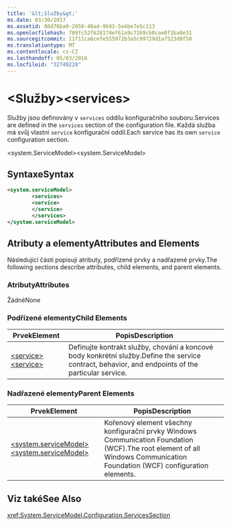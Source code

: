 ```yaml
---
title: '&lt;Služby&gt;'
ms.date: 03/30/2017
ms.assetid: 80d76ba9-2058-48ad-9b91-5e4be7e5c113
ms.openlocfilehash: 789fc52f628174ef61a9c7169cb0cae0f1ba8e31
ms.sourcegitcommit: 11f11ca6cefe555972b3a5c99729d1a7523d8f50
ms.translationtype: MT
ms.contentlocale: cs-CZ
ms.lasthandoff: 05/03/2018
ms.locfileid: "32749228"
---
```

# <a name="ltservicesgt"></a><span data-ttu-id="d9876-102">&lt;Služby&gt;</span><span class="sxs-lookup"><span data-stu-id="d9876-102">&lt;services&gt;</span></span>
<span data-ttu-id="d9876-103">Služby jsou definovány v `services` oddílu konfiguračního souboru.</span><span class="sxs-lookup"><span data-stu-id="d9876-103">Services are defined in the `services` section of the configuration file.</span></span> <span data-ttu-id="d9876-104">Každá služba má svůj vlastní `service` konfigurační oddíl.</span><span class="sxs-lookup"><span data-stu-id="d9876-104">Each service has its own `service` configuration section.</span></span>  
  
 <span data-ttu-id="d9876-105">\<system.ServiceModel></span><span class="sxs-lookup"><span data-stu-id="d9876-105">\<system.ServiceModel></span></span>  
  
## <a name="syntax"></a><span data-ttu-id="d9876-106">Syntaxe</span><span class="sxs-lookup"><span data-stu-id="d9876-106">Syntax</span></span>  
  
```xml  
<system.serviceModel>  
        <services>  
        <service>  
        </service>  
        </services>  
</system.serviceModel>  
```  
  
## <a name="attributes-and-elements"></a><span data-ttu-id="d9876-107">Atributy a elementy</span><span class="sxs-lookup"><span data-stu-id="d9876-107">Attributes and Elements</span></span>  
 <span data-ttu-id="d9876-108">Následující části popisují atributy, podřízené prvky a nadřazené prvky.</span><span class="sxs-lookup"><span data-stu-id="d9876-108">The following sections describe attributes, child elements, and parent elements.</span></span>  
  
### <a name="attributes"></a><span data-ttu-id="d9876-109">Atributy</span><span class="sxs-lookup"><span data-stu-id="d9876-109">Attributes</span></span>  
 <span data-ttu-id="d9876-110">Žádné</span><span class="sxs-lookup"><span data-stu-id="d9876-110">None</span></span>  
  
### <a name="child-elements"></a><span data-ttu-id="d9876-111">Podřízené elementy</span><span class="sxs-lookup"><span data-stu-id="d9876-111">Child Elements</span></span>  
  
|<span data-ttu-id="d9876-112">Prvek</span><span class="sxs-lookup"><span data-stu-id="d9876-112">Element</span></span>|<span data-ttu-id="d9876-113">Popis</span><span class="sxs-lookup"><span data-stu-id="d9876-113">Description</span></span>|  
|-------------|-----------------|  
|[<span data-ttu-id="d9876-114">\<service></span><span class="sxs-lookup"><span data-stu-id="d9876-114">\<service></span></span>](../../../../../docs/framework/configure-apps/file-schema/wcf/service.md)|<span data-ttu-id="d9876-115">Definujte kontrakt služby, chování a koncové body konkrétní služby.</span><span class="sxs-lookup"><span data-stu-id="d9876-115">Define the service contract, behavior, and endpoints of the particular service.</span></span>|  
  
### <a name="parent-elements"></a><span data-ttu-id="d9876-116">Nadřazené elementy</span><span class="sxs-lookup"><span data-stu-id="d9876-116">Parent Elements</span></span>  
  
|<span data-ttu-id="d9876-117">Prvek</span><span class="sxs-lookup"><span data-stu-id="d9876-117">Element</span></span>|<span data-ttu-id="d9876-118">Popis</span><span class="sxs-lookup"><span data-stu-id="d9876-118">Description</span></span>|  
|-------------|-----------------|  
|[<span data-ttu-id="d9876-119">\<system.serviceModel></span><span class="sxs-lookup"><span data-stu-id="d9876-119">\<system.serviceModel></span></span>](../../../../../docs/framework/configure-apps/file-schema/wcf/system-servicemodel.md)|<span data-ttu-id="d9876-120">Kořenový element všechny konfigurační prvky Windows Communication Foundation (WCF).</span><span class="sxs-lookup"><span data-stu-id="d9876-120">The root element of all Windows Communication Foundation (WCF) configuration elements.</span></span>|  
  
## <a name="see-also"></a><span data-ttu-id="d9876-121">Viz také</span><span class="sxs-lookup"><span data-stu-id="d9876-121">See Also</span></span>  
 <xref:System.ServiceModel.Configuration.ServicesSection>
